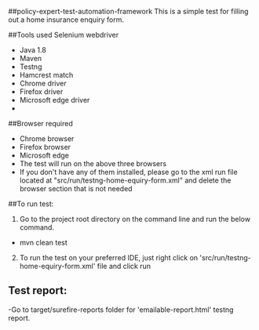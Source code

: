 ##policy-expert-test-automation-framework
This is a simple test for filling out a home insurance enquiry form.

##Tools used
Selenium webdriver 
- Java 1.8
- Maven
- Testng
- Hamcrest match
- Chrome driver
- Firefox driver
- Microsoft edge driver
- 
##Browser required
- Chrome browser
- Firefox browser
- Microsoft edge
- The test will run on the above three browsers
- If you don't have any of them installed, please go to the xml run file located at "src/run/testng-home-equiry-form.xml" 
and delete the browser section that is not needed

##To run test:
1. Go to the project root directory on the command line and run the below command. 
- mvn clean test
2. To run the test on your preferred IDE, just right click on 'src/run/testng-home-equiry-form.xml' file and click run

## Test report:
-Go to target/surefire-reports folder for 'emailable-report.html' testng report.

